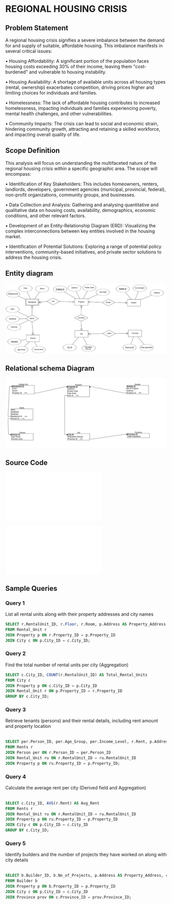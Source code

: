 
# REGIONAL HOUSING CRISIS

## Problem Statement
A regional housing crisis signifies a severe imbalance between the demand for and supply of suitable, affordable housing. This imbalance manifests in several critical issues: 

•	Housing Affordability: A significant portion of the population faces housing costs exceeding 30% of their income, leaving them "cost-burdened" and vulnerable to housing instability. 

•	Housing Availability: A shortage of available units across all housing types (rental, ownership) exacerbates competition, driving prices higher and limiting choices for individuals and families.

•	Homelessness: The lack of affordable housing contributes to increased homelessness, impacting individuals and families experiencing poverty, mental health challenges, and other vulnerabilities. 

•	Community Impacts: The crisis can lead to social and economic strain, hindering community growth, attracting and retaining a skilled workforce, and impacting overall quality of life.

## Scope Definition 
This analysis will focus on understanding the multifaceted nature of the regional housing crisis within 
a specific geographic area. The scope will encompass: 

• Identification of Key Stakeholders: This includes homeowners, renters, landlords, 
developers, government agencies (municipal, provincial, federal), non-profit organizations, 
community groups, and businesses. 

• Data Collection and Analysis: Gathering and analysing quantitative and qualitative data on 
housing costs, availability, demographics, economic conditions, and other relevant factors. 

• Development of an Entity-Relationship Diagram (ERD): Visualizing the complex 
interconnections between key entities involved in the housing market. 

• Identification of Potential Solutions: Exploring a range of potential policy interventions, 
community-based initiatives, and private sector solutions to address the housing crisis. 

## Entity diagram

![Caption](ERmodel.png)

## Relational schema Diagram 

![Caption](Relationalschemahousingcrisis.png)

## Source Code

![Create script](create.sql)

![Populate script](populate.sql)

## Sample Queries

### Query 1

List all rental units along with their property addresses and city names

```sql
SELECT r.RentalUnit_ID, r.Floor, r.Room, p.Address AS Property_Address, c.City_ID
FROM Rental_Unit r
JOIN Property p ON r.Property_ID = p.Property_ID
JOIN City c ON p.City_ID = c.City_ID;
```

### Query 2

Find the total number of rental units per city (Aggregation)
```sql
SELECT c.City_ID, COUNT(r.RentalUnit_ID) AS Total_Rental_Units
FROM City c
JOIN Property p ON c.City_ID = p.City_ID
JOIN Rental_Unit r ON p.Property_ID = r.Property_ID
GROUP BY c.City_ID;
```

### Query 3

Retrieve tenants (persons) and their rental details, including rent amount and property location
```sql

SELECT per.Person_ID, per.Age_Group, per.Income_Level, r.Rent, p.Address AS Property_Address
FROM Rents r
JOIN Person per ON r.Person_ID = per.Person_ID
JOIN Rental_Unit ru ON r.RentalUnit_ID = ru.RentalUnit_ID
JOIN Property p ON ru.Property_ID = p.Property_ID;
```

### Query 4

Calculate the average rent per city (Derived field and Aggregation)
```sql

SELECT c.City_ID, AVG(r.Rent) AS Avg_Rent
FROM Rents r
JOIN Rental_Unit ru ON r.RentalUnit_ID = ru.RentalUnit_ID
JOIN Property p ON ru.Property_ID = p.Property_ID
JOIN City c ON p.City_ID = c.City_ID
GROUP BY c.City_ID;
```

### Query 5 

Identify builders and the number of projects they have worked on along with city details
```sql

SELECT b.Builder_ID, b.No_of_Projects, p.Address AS Property_Address, c.City_ID, prov.Province_ID
FROM Builder b
JOIN Property p ON b.Property_ID = p.Property_ID
JOIN City c ON p.City_ID = c.City_ID
JOIN Province prov ON c.Province_ID = prov.Province_ID;
```








